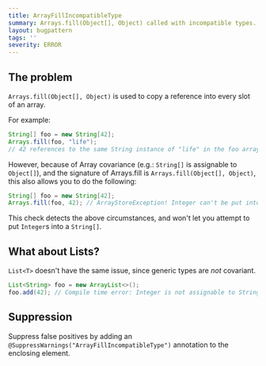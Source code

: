 ```yaml
---
title: ArrayFillIncompatibleType
summary: Arrays.fill(Object[], Object) called with incompatible types.
layout: bugpattern
tags: ''
severity: ERROR
---
```


<!--
*** AUTO-GENERATED, DO NOT MODIFY ***
To make changes, edit the @BugPattern annotation or the explanation in docs/bugpattern.
-->

## The problem
`Arrays.fill(Object[], Object)` is used to copy a reference into every slot of
an array.

For example:

```java
String[] foo = new String[42];
Arrays.fill(foo, "life");
// 42 references to the same String instance of "life" in the foo array
```

However, because of Array covariance (e.g.: `String[]` is assignable to
`Object[]`), and the signature of Arrays.fill is `Arrays.fill(Object[],
Object)`, this also allows you to do the following:

```java
String[] foo = new String[42];
Arrays.fill(foo, 42); // ArrayStoreException! Integer can't be put into a String[]
```

This check detects the above circumstances, and won't let you attempt to put
`Integer`s into a `String[]`.

## What about Lists?

`List<T>` doesn't have the same issue, since generic types are _not_ covariant.

```java
List<String> foo = new ArrayList<>();
foo.add(42); // Compile time error: Integer is not assignable to String
```

## Suppression
Suppress false positives by adding an `@SuppressWarnings("ArrayFillIncompatibleType")` annotation to the enclosing element.
